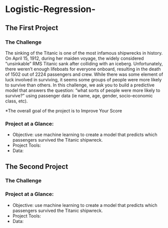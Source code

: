 # Logistic-Regression-
## The First Project 

### The Challenge 
The sinking of the Titanic is one of the most infamous shipwrecks in history.
On April 15, 1912, during her maiden voyage, the widely considered “unsinkable” RMS Titanic sank after colliding with an iceberg. Unfortunately, there weren’t enough lifeboats for everyone onboard, resulting in the death of 1502 out of 2224 passengers and crew.
While there was some element of luck involved in surviving, it seems some groups of people were more likely to survive than others.
In this challenge, we ask you to build a predictive model that answers the question: “what sorts of people were more likely to survive?” using passenger data (ie name, age, gender, socio-economic class, etc).

*The overall goal of the project is to Improve Your Score

### Project at a Glance: 
- Objective: use machine learning to create a model that predicts which passengers survived the Titanic shipwreck.
- Project Tools: 
- Data: 

## The Second Project

### The Challenge

### Project at a Glance: 
- Objective: use machine learning to create a model that predicts which passengers survived the Titanic shipwreck.
- Project Tools: 
- Data: 
